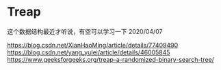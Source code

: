 # Treap

这个数据结构最近才听说，有空可以学习一下 2020/04/07

https://blog.csdn.net/XianHaoMing/article/details/77409490
https://blog.csdn.net/yang_yulei/article/details/46005845
https://www.geeksforgeeks.org/treap-a-randomized-binary-search-tree/